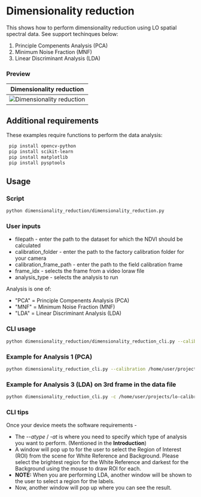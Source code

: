 # Dimensionality reduction

This shows how to perform dimensionality reduction using LO spatial spectral data. See support techinques below:

1. Principle Compenents Analysis (PCA)
2. Minimum Noise Fraction (MNF)
3. Linear Discriminant Analysis (LDA)

### Preview


Dimensionality reduction |
:------------: |
![Dimensionality reduction](./media/fruit-bruising.gif)  |


## Additional requirements

These examples require functions to perform the data analysis:

```bash
 pip install opencv-python
 pip install scikit-learn
 pip install matplotlib
 pip install pysptools
```

## Usage

### Script

```bash
python dimensionality_reduction/dimensionality_reduction.py 
```

### User inputs

- filepath - enter the path to the dataset for which the NDVI should be calculated
- calibration_folder - enter the path to the factory calibration folder for your camera
- calibration_frame_path - enter the path to the field calibration frame
- frame_idx - selects the frame from a video loraw file
- analysis_type - selects the analysis to run

Analysis is one of:

- "PCA" = Principle Compenents Analysis (PCA)
- "MNF" = Minimum Noise Fraction (MNF)
- "LDA" = Linear Discriminant Analysis (LDA)

### CLI usage

```bash
python dimensionality_reduction/dimensionality_reduction_cli.py --calibration path/to/calibration/folder --filepath /path/to/loraw/file/data.loraw --atype 1
```

### Example for Analysis 1 (PCA)

```bash
python dimensionality_reduction_cli.py --calibration /home/user/projects/lo-calibration-1001231132-35mm-5.6_0_0 --filepath /home/user/projects/bruised_apple_centred.loraw --atype 1 --instance 0
```

### Example for Analysis 3 (LDA) on 3rd frame in the data file

```bash
python dimensionality_reduction_cli.py -c /home/user/projects/lo-calibration-1001231132-35mm-5.6_0_0 -f /home/user/projects/bruised_apple_centred.loraw -at 3 -i 3
```

### CLI tips

Once your device meets the software requirements -

- The *--atype* / *-at* is where you need to specify which type of analysis you want to perform. (Mentioned in the **Introduction**)
- A window will pop up to for the user to select the Region of Interest (ROI) from the scene for White Reference and Background. Please select the brightest region for the White Reference and darkest for the Background using the mouse to draw ROI for each.
- **NOTE:** When you are performing LDA, another window will be shown to the user to select a region for the labels.
- Now, another window will pop up where you can see the result.